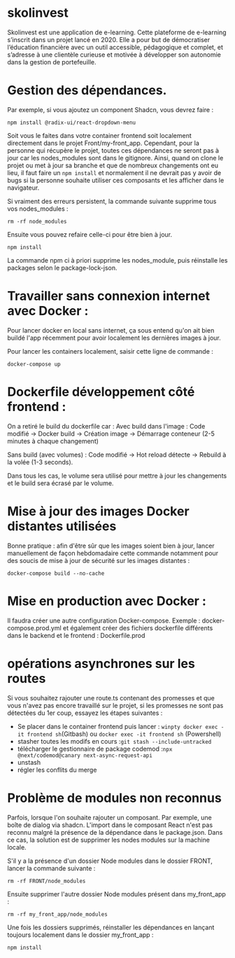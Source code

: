 # skolinvest
Skolinvest est une application de e-learning. Cette plateforme de e-learning s’inscrit dans un projet lancé en 2020. Elle a  pour but de démocratiser l’éducation financière avec un outil accessible, pédagogique et complet, et s’adresse à une clientèle curieuse et motivée à développer son autonomie dans la gestion de portefeuille.

# Gestion des dépendances. 
Par exemple, si vous ajoutez un component Shadcn, vous devrez faire : 
```
npm install @radix-ui/react-dropdown-menu
```
Soit vous le faites dans votre container frontend soit localement directement dans le projet Front/my-front_app. Cependant, pour la personne qui récupère le projet, toutes ces dépendances ne seront pas à jour car les nodes_modules sont dans le gitignore. Ainsi, quand on clone le projet ou met à jour sa branche et que de nombreux changements ont eu lieu, il faut faire un ```npm install``` et normalement il ne devrait pas y avoir de bugs si la personne souhaite utiliser ces composants et les afficher dans le navigateur.

Si vraiment des erreurs persistent, la commande suivante supprime tous vos nodes_modules : 
```
rm -rf node_modules
```  
Ensuite vous pouvez refaire celle-ci pour être bien à jour.  
```
npm install
``` 

La commande npm ci à priori supprime les nodes_module, puis réinstalle les packages selon le package-lock-json.

# Travailler sans connexion internet avec Docker :
Pour lancer docker en local sans internet, ça sous entend qu'on ait bien buildé l'app récemment pour
avoir localement les dernières images à jour. 

Pour lancer les containers localement, saisir cette ligne de commande  : 
```
docker-compose up
```

# Dockerfile développement côté frontend :
On a retiré le build du dockerfile car :
Avec build dans l'image : Code modifié → Docker build → Création image → Démarrage conteneur (2-5 minutes à chaque changement)

Sans build (avec volumes) : Code modifié → Hot reload détecte → Rebuild à la volée (1-3 seconds). 

Dans tous les cas, le volume sera utilisé pour mettre à jour les changements et le build sera écrasé par le volume. 

# Mise à jour des images Docker distantes utilisées
Bonne pratique : afin d'être sûr que les images soient bien à jour, lancer manuellement de façon hebdomadaire cette commande notamment pour des soucis de mise à jour de sécurité sur les images distantes : 
```
docker-compose build --no-cache
```

# Mise en production avec Docker :
Il faudra créer une autre configuration Docker-compose. Exemple : docker-compose.prod.yml et également créer des fichiers dockerfile différents dans le backend et le frontend : Dockerfile.prod


# opérations asynchrones sur les routes
Si vous souhaitez rajouter une route.ts contenant des promesses et que vous n'avez pas encore travaillé sur le projet, si les promesses ne sont pas détectées du 1er coup, essayez les étapes suivantes :
- Se placer dans le container frontend puis lancer : ```winpty docker exec -it frontend sh```(Gitbash) ou ```docker exec -it frontend sh``` (Powershell)
- stasher toutes les modifs en cours :```git stash --include-untracked```
- télécharger le gestionnaire de package codemod :```npx @next/codemod@canary next-async-request-api```
- unstash 
- régler les conflits du merge

# Problème de modules non reconnus 
Parfois, lorsque l'on souhaite rajouter un composant. Par exemple, une boîte de dialog via shadcn. L'import dans le composant React n'est pas reconnu malgré la présence de la dépendance dans le package.json. Dans ce cas, la solution est de supprimer les nodes modules sur la machine locale. 

S'il y a la présence d'un dossier Node modules dans le dossier FRONT, lancer la commande suivante :
```
rm -rf FRONT/node_modules
```
Ensuite supprimer l'autre dossier Node modules présent dans my_front_app : 
```
rm -rf my_front_app/node_modules
```

Une fois les dossiers supprimés, réinstaller les dépendances en lançant toujours localement dans le dossier my_front_app :
```
npm install
```

